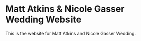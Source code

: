 # Matt Atkins & Nicole Gasser Wedding Website

This is the website for Matt Atkins and Nicole Gasser Wedding.
